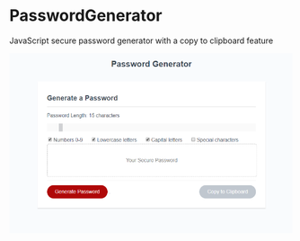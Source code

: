 # PasswordGenerator
JavaScript secure password generator with a copy to clipboard feature

![password generator demo](./assets/img/passwordgenerator.png)
